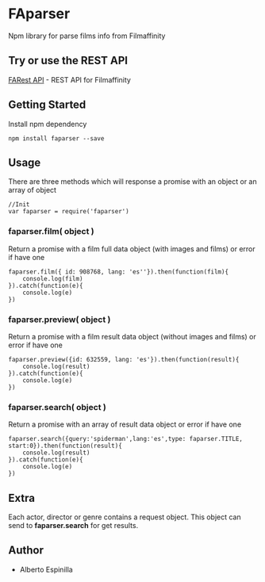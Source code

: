 # FAparser
Npm library for parse films info from Filmaffinity

## Try or use the REST API

[FARest API](https://github.com/aespinilla/FARest-API) - REST API for Filmaffinity

## Getting Started
Install npm dependency

```
npm install faparser --save
```

## Usage

There are three methods which will response a promise with an object or an array of object

```
//Init
var faparser = require('faparser')
```

### faparser.film( object )

Return a promise with a film full data object (with images and films) or error if have one

```
faparser.film({ id: 908768, lang: 'es''}).then(function(film){
    console.log(film)
}).catch(function(e){
    console.log(e)
})

```

### faparser.preview( object )

Return a promise with a film result data object (without images and films) or error if have one

```
faparser.preview({id: 632559, lang: 'es'}).then(function(result){
    console.log(result)
}).catch(function(e){
    console.log(e)
})
```

### faparser.search( object )

Return a promise with an array of result data object or error if have one

```
faparser.search({query:'spiderman',lang:'es',type: faparser.TITLE, start:0}).then(function(result){
    console.log(result)
}).catch(function(e){
    console.log(e)
})
```

## Extra
Each actor, director or genre contains a request object. This object can send to **faparser.search** for get results.

## Author
* Alberto Espinilla